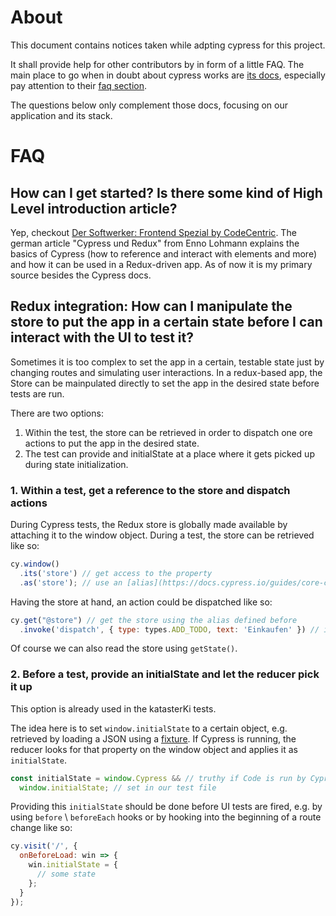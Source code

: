 # About

This document contains notices taken while adpting cypress for this project.

It shall provide help for other contributors by in form of a little FAQ.
The main place to go when in doubt about cypress works are [its docs](https://docs.cypress.io),
especially pay attention to their [faq section](https://docs.cypress.io/faq/questions/using-cypress-faq.html).

The questions below only complement those docs, focusing on our application and its stack.

# FAQ

## How can I get started? Is there some kind of High Level introduction article?

Yep, checkout [Der Softwerker: Frontend Spezial by CodeCentric](https://info.codecentric.de/softwerker-frontend-spezial).
The german article "Cypress und Redux" from Enno Lohmann explains the basics of Cypress (how to reference and interact 
with elements and more) and how it can be used in a Redux-driven app. As of now it is my primary source besides the Cypress docs.

## Redux integration: How can I manipulate the store to put the app in a certain state before I can interact with the UI to test it?

Sometimes it is too complex to set the app in a certain, testable state just by changing routes and simulating user interactions.
In a redux-based app, the Store can be mainpulated directly to set the app in the desired state before tests are run.

There are two options: 
1. Within the test, the store can be retrieved in order to dispatch one ore actions to put the app in the desired state.
2. The test can provide and initialState at a place where it gets picked up during state initialization.

### 1. Within a test, get a reference to the store and dispatch actions
  
During Cypress tests, the Redux store is globally made available by attaching it to the window object.
During a test, the store can be retrieved like so:
```javascript
cy.window()
  .its('store') // get access to the property
  .as('store'); // use an [alias](https://docs.cypress.io/guides/core-concepts/variables-and-aliases.html#Return-Values)
```
Having the store at hand, an action could be dispatched like so:
```javascript
cy.get("@store") // get the store using the alias defined before
  .invoke('dispatch', { type: types.ADD_TODO, text: 'Einkaufen' }) // invoke the dispatch method and pass the action
```
Of course we can also read the store using `getState()`.

### 2. Before a test, provide an initialState and let the reducer pick it up

This option is already used in the katasterKi tests.
 
The idea here is  to set `window.initialState` to a certain object,
e.g. retrieved by loading a JSON using a [fixture](https://docs.cypress.io/api/commands/fixture.html#Syntax). 
If Cypress is running, the reducer looks for that property on the window object and applies it as `initialState`.

```javascript
const initialState = window.Cypress && // truthy if Code is run by Cypress
  window.initialState; // set in our test file
```

Providing this `initialState` should be done before UI tests are fired, e.g. by using `before` \ `beforeEach` hooks
or by hooking into the beginning of a route change like so:
```javascript
cy.visit('/', {
  onBeforeLoad: win => {
    win.initialState = {
      // some state
    };
  }
});
```

